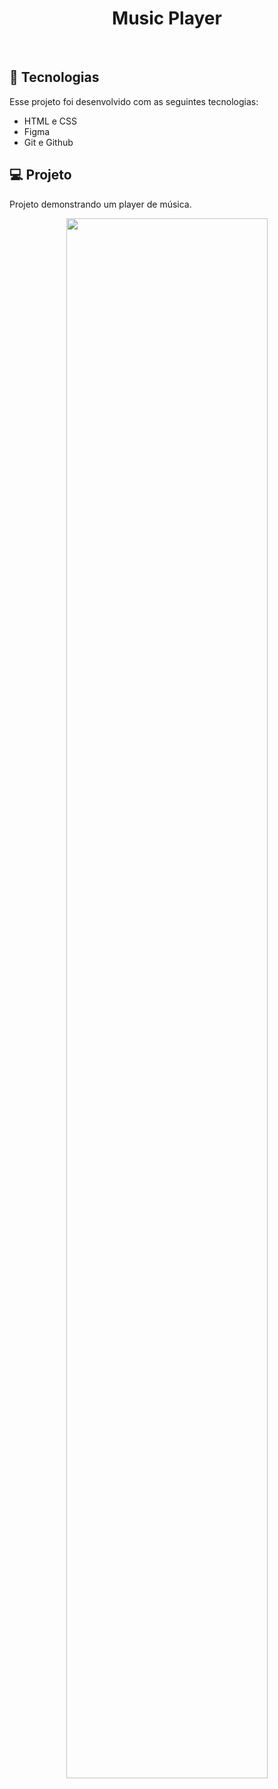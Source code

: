 <h1 align="center"> Music Player </h1>

<br>

## 🚀 Tecnologias

Esse projeto foi desenvolvido com as seguintes tecnologias:

- HTML e CSS
- Figma
- Git e Github

## 💻 Projeto

Projeto demonstrando um player de música.

<p align="center">
  <img alt="" src="https://cdn.discordapp.com/attachments/930441255140352040/1069622723216678982/desafio1.png" width="80%">
</p>

<br>

